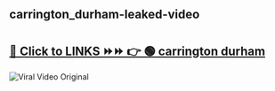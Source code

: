 
 ## carrington_durham-leaked-video 

# <h2><a href="https://clipsfans.com/carrington_durham&ref=git">🔗 Click to LINKS ⏩⏩ 👉 🟢 carrington durham </a></h2>

<a href="https://clipsfans.com/carrington_durham&ref=git" rel="nofollow" data-target="animated-image.originalLink"><img src="https://i.ibb.co.com/xMMVF88/686577567.gif" alt="Viral Video Original" style="max-width: 100%; display: inline-block;" data-target="animated-image.originalImage"></a>
